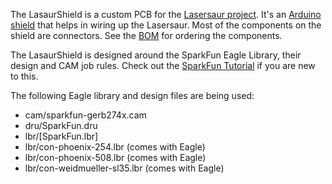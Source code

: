 
The LasaurShield is a custom PCB for the [Lasersaur project](http://lasersaur.com). It's an [Arduino](http://arduino.cc/) [shield](http://arduino.cc/en/Main/ArduinoShields) that helps in wiring up the Lasersaur. Most of the components on the shield are connectors. See the [BOM](http://labs.nortd.com/lasersaur/manual/bom) for ordering the components.

The LasaurShield is designed around the SparkFun Eagle Library, their design and CAM job rules. Check out the [SparkFun Tutorial](http://www.sparkfun.com/tutorials/108) if you are new to this.


The following Eagle library and design files are being used:

- cam/sparkfun-gerb274x.cam
- dru/SparkFun.dru
- lbr/[SparkFun.lbr]
- lbr/con-phoenix-254.lbr (comes with Eagle)
- lbr/con-phoenix-508.lbr (comes with Eagle)
- lbr/con-weidmueller-sl35.lbr (comes with Eagle)